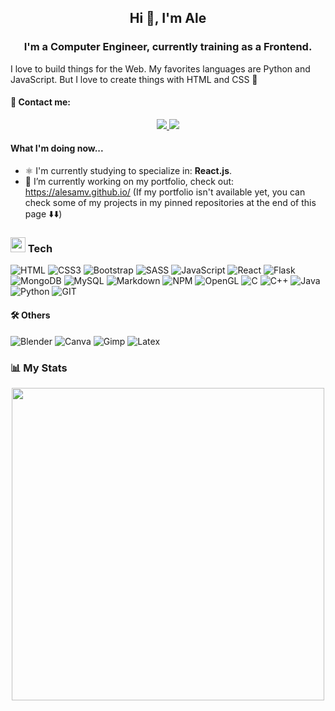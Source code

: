 <h2 align="center"> Hi 👋, I'm Ale </h2>

<h3 align="center"> I'm a Computer Engineer, currently training as a Frontend. </h3>
 
I love to build things for the Web. My favorites languages are Python and JavaScript. But I love to create things with HTML and CSS 💖

#### 📩 Contact me: 
<div align="center">
    <a href="https://www.linkedin.com/in/alesamv" target="_blank">
        <img src="https://img.shields.io/badge/LinkedIn-%23181818?logo=linkedin&style=for-the-badge"/>
    </a>
    <a href="mailto:alesamv@gmail.com" target="_blank">
        <img src="https://img.shields.io/badge/Gmail-D14836?style=for-the-badge&logo=gmail&logoColor=white"/>
    </a>
</div>

#### What I'm doing now...
- ⚛️ I'm currently studying to specialize in: **React.js**.
- 🔨 I’m currently working on my portfolio, check out: https://alesamv.github.io/
(If my portfolio isn't available yet, you can check some of my projects in my pinned repositories at the end of this page ⬇️⬇️)

### <img src = "https://media2.giphy.com/media/QssGEmpkyEOhBCb7e1/giphy.gif?cid=ecf05e47a0n3gi1bfqntqmob8g9aid1oyj2wr3ds3mg700bl&rid=giphy.gif" width = 24px>  Tech
![HTML](https://img.shields.io/badge/HTML5-E34F26?style=for-the-badge&logo=html5&logoColor=white)
![CSS3](https://img.shields.io/badge/CSS3-1572B6?style=for-the-badge&logo=css3&logoColor=white)
![Bootstrap](https://img.shields.io/badge/Bootstrap-563D7C?style=for-the-badge&logo=bootstrap&logoColor=white)
![SASS](https://img.shields.io/badge/Sass-CC6699?style=for-the-badge&logo=sass&logoColor=white)
![JavaScript](https://img.shields.io/badge/JavaScript-323330?style=for-the-badge&logo=javascript&logoColor=F7DF1E)
![React](https://img.shields.io/badge/React-20232A?style=for-the-badge&logo=react&logoColor=61DAFB)
![Flask](https://img.shields.io/badge/Flask-000000?style=for-the-badge&logo=flask&logoColor=white)
![MongoDB](https://img.shields.io/badge/MongoDB-4EA94B?style=for-the-badge&logo=mongodb&logoColor=white)
![MySQL](https://img.shields.io/badge/MySQL-005C84?style=for-the-badge&logo=mysql&logoColor=white)
![Markdown](https://img.shields.io/badge/Markdown-000000?style=for-the-badge&logo=markdown&logoColor=white)
![NPM](https://img.shields.io/badge/npm-CB3837?style=for-the-badge&logo=npm&logoColor=white)
![OpenGL](https://img.shields.io/badge/OpenGL-FFFFFF?style=for-the-badge&logo=opengl)
![C](https://img.shields.io/badge/C-00599C?style=for-the-badge&logo=c&logoColor=white)
![C++](https://img.shields.io/badge/C%2B%2B-00599C?style=for-the-badge&logo=c%2B%2B&logoColor=white)
![Java](https://img.shields.io/badge/Java-ED8B00?style=for-the-badge&logo=java&logoColor=white)
![Python](https://img.shields.io/badge/Python-FFD43B?style=for-the-badge&logo=python&logoColor=darkgreen)
![GIT](https://img.shields.io/badge/Git-F05032?style=for-the-badge&logo=git&logoColor=white)

 
 #### 🛠 Others
 ![Blender](https://img.shields.io/badge/blender-%23F5792A.svg?style=for-the-badge&logo=blender&logoColor=white)
 ![Canva](https://img.shields.io/badge/Canva-%2300C4CC.svg?&style=for-the-badge&logo=Canva&logoColor=white)
 ![Gimp](https://img.shields.io/badge/gimp-5C5543?style=for-the-badge&logo=gimp&logoColor=white)
 ![Latex](https://img.shields.io/badge/LaTeX-47A141?style=for-the-badge&logo=LaTeX&logoColor=white)
 
 ### 📊 My Stats

<div align="center">
    <img width='500' src="https://github-readme-stats.vercel.app/api?username=alesamv&count_private=true&show_icons=true&theme=dracula" />
</div>


<!--
 ![GitHub stats](https://github-readme-stats.vercel.app/api?username=alesamv&count_private=true&show_icons=true&theme=dracula)
  <img width='350' src="https://github-readme-stats.vercel.app/api/top-langs/?username=alesamv" />
<img width='500' src="https://github-readme-streak-stats.herokuapp.com/?user=alesamv" />
<img width='500' src="https://activity-graph.herokuapp.com/graph?username=alesamv" />

**alesamv/alesamv** is a ✨ _special_ ✨ repository because its `README.md` (this file) appears on your GitHub profile.

Here are some ideas to get you started:
- 🙋‍♀️ I'm Alejandra Monroy, Computer Engineer from Mexico City. Currently training as Frontend Developer. 
- 🔭 I’m currently working on ...
- 🌱 I’m currently learning ...
- 👯 I’m looking to collaborate on ...
- 🤔 I’m looking for help with ...
- 💬 Ask me about ...
- 📫 How to reach me: ...
- 😄 Pronouns: ...
- ⚡ Fun fact: ...
-->

